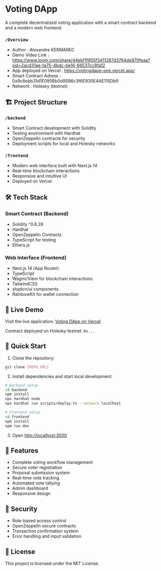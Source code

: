 # Voting DApp

A complete decentralized voting application with a smart contract backend and a modern web frontend.

### `/Overview`
- Author : Alexandre KERMAREC
- Demo Video Link : https://www.loom.com/share/44ebf1f955f3411287d3764de970feaa?sid=2acd31ae-fa75-4bdc-be16-66537cc8fa12
- App deployed on Vercel : https://votingdapp-one.vercel.app/
- Smart Contract Adress : 0x9c8ebb31d1E095Bb0d95B6c3f6E930E4AE115Db9
- Network : Holesky (testnet)

## 🏗 Project Structure

### `/backend`
- Smart Contract development with Solidity
- Testing environment with Hardhat
- OpenZeppelin contracts for security
- Deployment scripts for local and Holesky networks

### `/frontend`
- Modern web interface built with Next.js 14
- Real-time blockchain interactions
- Responsive and intuitive UI
- Deployed on Vercel

## 🛠 Tech Stack

### Smart Contract (Backend)
- Solidity ^0.8.28
- Hardhat
- OpenZeppelin Contracts
- TypeScript for testing
- Ethers.js

### Web Interface (Frontend)
- Next.js 14 (App Router)
- TypeScript
- Wagmi/Viem for blockchain interactions
- TailwindCSS
- shadcn/ui components
- RainbowKit for wallet connection

## 🚀 Live Demo

Visit the live application: [Voting DApp on Vercel](https://your-app-url.vercel.app)

Contract deployed on Holesky testnet: `0x...`

## 🏁 Quick Start

1. Clone the repository:
```bash
git clone [REPO_URL]
```

2. Install dependencies and start local development:
```bash
# Backend setup
cd backend
npm install
npx hardhat node
npx hardhat run scripts/deploy.ts --network localhost

# Frontend setup
cd frontend
npm install
npm run dev
```

3. Open [http://localhost:3000](http://localhost:3000)

## 📝 Features

- Complete voting workflow management
- Secure voter registration
- Proposal submission system
- Real-time vote tracking
- Automated vote tallying
- Admin dashboard
- Responsive design

## 🔐 Security

- Role-based access control
- OpenZeppelin secure contracts
- Transaction confirmation system
- Error handling and input validation

## 📄 License

This project is licensed under the MIT License. 
